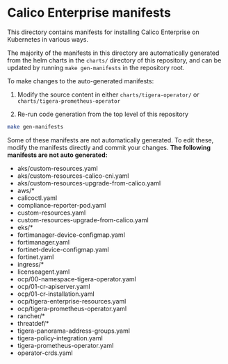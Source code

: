 # Calico Enterprise manifests

This directory contains manifests for installing Calico Enterprise on Kubernetes in various ways.

The majority of the manifests in this directory are automatically generated from the helm charts
in the `charts/` directory of this repository, and can be updated by running `make gen-manifests`
in the repository root.

To make changes to the auto-generated manifests:

1. Modify the source content in either `charts/tigera-operator/` or `charts/tigera-prometheus-operator`

2. Re-run code generation from the top level of this repository

```bash
make gen-manifests
```

Some of these manifests are not automatically generated. To edit these, modify the manifests directly and
commit your changes. **The following manifests are not auto generated:**

- aks/custom-resources.yaml
- aks/custom-resources-calico-cni.yaml
- aks/custom-resources-upgrade-from-calico.yaml
- aws/*
- calicoctl.yaml
- compliance-reporter-pod.yaml
- custom-resources.yaml
- custom-resources-upgrade-from-calico.yaml
- eks/*
- fortimanager-device-configmap.yaml
- fortimanager.yaml
- fortinet-device-configmap.yaml
- fortinet.yaml
- ingress/*
- licenseagent.yaml
- ocp/00-namespace-tigera-operator.yaml
- ocp/01-cr-apiserver.yaml
- ocp/01-cr-installation.yaml
- ocp/tigera-enterprise-resources.yaml
- ocp/tigera-prometheus-operator.yaml
- rancher/*
- threatdef/*
- tigera-panorama-address-groups.yaml
- tigera-policy-integration.yaml
- tigera-prometheus-operator.yaml
- operator-crds.yaml
